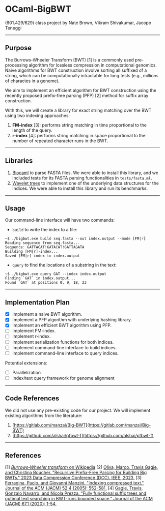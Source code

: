 # OCaml-BigBWT

(601.429/629) class project
by Nate Brown, Vikram Shivakumar, Jacopo Teneggi

---

## Purpose

The Burrows-Wheeler Transform (BWT) [1] is a commonly used pre-processing algorithm for lossless compression in computational genomics. Naive algorithms for BWT construction involve sorting all suffixed of a string, which can be computationally intractable for long tests (e.g., millions of charactes in a genome).

We aim to implement an efficient algorithm for BWT construction using the recently proposed prefix-free parsing (PFP) [2] method for suffix array construction.

With this, we will create a library for exact string matching over the BWT using two indexing approaches:

1. **FM-index** [3]: performs string matching in time proportional to the length of the query.
2. **r-index** [4]: performs string matching in space proportional to the number of repeated character runs in the BWT.

---

## Libraries

1. [Biocaml](https://github.com/biocaml/biocaml) to parse FASTA files. We were able to install this library, and we included tests for its FASTA parsing functionalities in `tests/fasta.ml`.
2. [Wavelet trees](https://github.com/dymil/wavelet-trees) to implement one of the underlying data structures for the indices. We were able to install this library and run its benchmarks.

---

## Usage

Our command-line interface will have two commands:

* `build` to write the index to a file:

```console
~$ ./bigbwt.exe build seq.fasta --out index.output --mode [FM|r]
Reading sequence from seq.fasta...
Sequence: GATTACAT!GATACAT!GATTAGATA
Building [FM|r]-index...
Saved [FM|r]-index to index.output
```

* `query` to find the locations of a substring in the text:

```console
~$ ./bigbwt.exe query GAT --index index.output
Finding `GAT` in index.output...
Found `GAT` at positions 0, 9, 18, 23
```

---

## Implementation Plan

- [x] Implement a naive BWT algorithm.
- [x] Implement a PFP algorithm with underlying hashing library.
- [x] Implement an efficient BWT algorithm using PFP.
- [ ] Implement FM-index.
- [ ] Implement r-index.
- [ ] Implement serialization functions for both indices.
- [ ] Implement command-line interface to build indices.
- [ ] Implement command-line interface to query indices.

Potential extensions:

- [ ] Parallelization
- [ ] Index/text query framework for genome alignment

---

## Code References

We did not use any pre-existing code for our project.
We will implement existing algorithms from the literature:

1. [https://gitlab.com/manzai/Big-BWT](https://gitlab.com/manzai/Big-BWT)
2. [https://github.com/alshai/pfbwt-f](https://github.com/alshai/pfbwt-f)

---

## References

[1] [*Burrows-Wheeler transform* on Wikipedia](https://en.wikipedia.org/wiki/Burrows%E2%80%93Wheeler_transform)
[2] [Oliva, Marco, Travis Gagie, and Christina Boucher. "Recursive Prefix-Free Parsing for Building Big BWTs." 2023 Data Compression Conference (DCC). IEEE, 2023.](https://ieeexplore.ieee.org/abstract/document/10125303)
[3] [Ferragina, Paolo, and Giovanni Manzini. "Indexing compressed text." Journal of the ACM (JACM) 52.4 (2005): 552-581.](https://dl.acm.org/doi/abs/10.1145/1082036.1082039)
[4] [Gagie, Travis, Gonzalo Navarro, and Nicola Prezza. "Fully functional suffix trees and optimal text searching in BWT-runs bounded space." Journal of the ACM (JACM) 67.1 (2020): 1-54.](https://dl.acm.org/doi/abs/10.1145/3375890)

